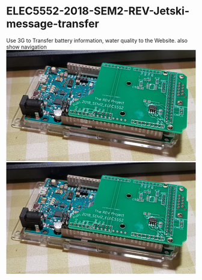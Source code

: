 # ELEC5552-2018-SEM2-REV-Jetski-message-transfer
Use 3G to Transfer battery information, water quality to the Website. also show navigation 
![image](https://github.com/xiaoqianzi15/Cache/blob/master/Image%201.png)
![image](https://github.com/xiaoqianzi15/Cache/blob/master/Image%202.png)
